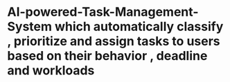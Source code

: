 # AI-powered-Task-Management-System which automatically classify , prioritize and assign tasks to users based on their behavior , deadline and workloads
